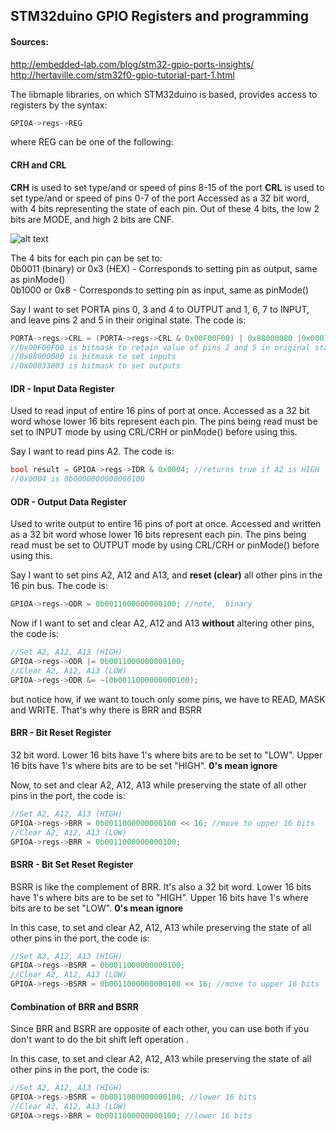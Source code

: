 ## STM32duino GPIO Registers and programming

#### Sources:

http://embedded-lab.com/blog/stm32-gpio-ports-insights/  
http://hertaville.com/stm32f0-gpio-tutorial-part-1.html

The libmaple libraries, on which STM32duino is based, provides access to registers by the syntax:

```cpp
GPIOA->regs->REG
```

where REG can be one of the following:

#### CRH and CRL

**CRH** is used to set type/and or speed of pins 8-15 of the port
**CRL** is used to set type/and or speed of pins 0-7 of the port
Accessed as a 32 bit word, with 4 bits representing the state of each pin. Out of these 4 bits, the low 2 bits are MODE, and high 2 bits are CNF.

![alt text](http://i.imgur.com/3cAnuq0.png 'Logo Title Text 1')

The 4 bits for each pin can be set to:  
0b0011 (binary) or 0x3 (HEX) - Corresponds to setting pin as output, same as pinMode()  
0b1000 or 0x8 - Corresponds to setting pin as input, same as pinMode()

Say I want to set PORTA pins 0, 3 and 4 to OUTPUT and 1, 6, 7 to INPUT, and leave pins 2 and 5 in their original state. The code is:

```cpp
PORTA->regs->CRL = (PORTA->regs->CRL & 0x00F00F00) | 0x88000080 |0x00033003;
//0x00F00F00 is bitmask to retain value of pins 2 and 5 in original state
//0x88000080 is bitmask to set inputs
//0x00033003 is bitmask to set outputs
```

#### IDR - Input Data Register

Used to read input of entire 16 pins of port at once. Accessed as a 32 bit word whose lower 16 bits represent each pin.
The pins being read must be set to INPUT mode by using CRL/CRH or pinMode() before using this.

Say I want to read pins A2. The code is:

```cpp
bool result = GPIOA->regs->IDR & 0x0004; //returns true if A2 is HIGH
//0x0004 is 0b0000000000000100
```

#### ODR - Output Data Register

Used to write output to entire 16 pins of port at once. Accessed and written as a 32 bit word whose lower 16 bits represent each pin.
The pins being read must be set to OUTPUT mode by using CRL/CRH or pinMode() before using this.

Say I want to set pins A2, A12 and A13, and **reset (clear)** all other pins in the 16 pin bus. The code is:

```cpp
GPIOA->regs->ODR = 0b0011000000000100; //note,  binary
```

Now if I want to set and clear A2, A12 and A13 **without** altering other pins, the code is:

```cpp
//Set A2, A12, A13 (HIGH)
GPIOA->regs->ODR |= 0b0011000000000100;
//Clear A2, A12, A13 (LOW)
GPIOA->regs->ODR &= ~(0b0011000000000100);
```

but notice how, if we want to touch only some pins, we have to READ, MASK and WRITE. That's why there is BRR and BSRR

#### BRR - Bit Reset Register

32 bit word. Lower 16 bits have 1's where bits are to be set to "LOW". Upper 16 bits have 1's where bits are to be set "HIGH".
**0's mean ignore**

Now, to set and clear A2, A12, A13 while preserving the state of all other pins in the port, the code is:

```cpp
//Set A2, A12, A13 (HIGH)
GPIOA->regs->BRR = 0b0011000000000100 << 16; //move to upper 16 bits
//Clear A2, A12, A13 (LOW)
GPIOA->regs->BRR = 0b0011000000000100;
```

#### BSRR - Bit Set Reset Register

BSRR is like the complement of BRR. It's also a 32 bit word. Lower 16 bits have 1's where bits are to be set to "HIGH". Upper 16 bits have 1's where bits are to be set "LOW".
**0's mean ignore**

In this case, to set and clear A2, A12, A13 while preserving the state of all other pins in the port, the code is:

```cpp
//Set A2, A12, A13 (HIGH)
GPIOA->regs->BSRR = 0b0011000000000100;
//Clear A2, A12, A13 (LOW)
GPIOA->regs->BSRR = 0b0011000000000100 << 16; //move to upper 16 bits
```

#### Combination of BRR and BSRR

Since BRR and BSRR are opposite of each other, you can use both if you don't want to do the bit shift left operation .

In this case, to set and clear A2, A12, A13 while preserving the state of all other pins in the port, the code is:

```cpp
//Set A2, A12, A13 (HIGH)
GPIOA->regs->BSRR = 0b0011000000000100; //lower 16 bits
//Clear A2, A12, A13 (LOW)
GPIOA->regs->BRR = 0b0011000000000100; //lower 16 bits
```
